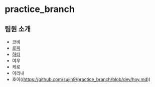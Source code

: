 # practice_branch

## 팀원 소개
- 코비
- [로피](https://github.com/sujin9/practice_branch/blob/dev/%EB%A1%9C%ED%94%BC.md)
- [하티](https://github.com/sujin9/practice_branch/blob/dev/hottea.md)
- 여우
- 케로
- 이리내
- 호이((https://github.com/sujin9/practice_branch/blob/dev/hoy.md))
